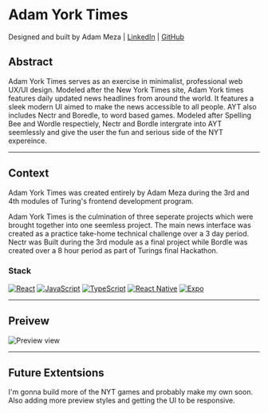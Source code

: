# Adam York Times
Designed and built by Adam Meza | [LinkedIn](https://www.linkedin.com/in/adam-meza/) | [GitHub](https://github.com/Adam-meza)

## Abstract

Adam York Times serves as an exercise in minimalist, professional web UX/UI design. Modeled after the New York Times site, Adam York times features daily updated news headlines from around the world. It features a sleek modern UI aimed to make the news accessible to all people. AYT also includes Nectr and Boredle, to word based games. Modeled after Spelling Bee and Wordle respectiely, Nectr and Bordle intergrate into AYT seemlessly and give the user the fun and serious side of the NYT expereince. 

---

## Context

Adam York Times was created entirely by Adam Meza during the 3rd and 4th modules of Turing's frontend development program. 

Adam York Times is the culmination of three seperate projects which were brought together into one seemless project. The main news interface was created as a practice take-home technical challenge over a 3 day period. Nectr was Built during the 3rd module as a final project while Bordle was created over a 8 hour period as part of Turings final Hackathon. 

### Stack

[![React](https://img.shields.io/badge/React-17-61DAFB.svg)](https://reactjs.org/)
[![JavaScript](https://img.shields.io/badge/JavaScript-ES6-yellow.svg)](https://developer.mozilla.org/en-US/docs/Web/JavaScript)
[![TypeScript](https://img.shields.io/badge/TypeScript-4.4-blue.svg)](https://www.typescriptlang.org/)
[![React Native](https://img.shields.io/badge/React_Native-0.65-61DAFB.svg)](https://reactnative.dev/)
[![Expo](https://img.shields.io/badge/Expo-SDK_43-4630EB.svg)](https://docs.expo.dev/)


---

## Preivew 
![Preview view](https://media.giphy.com/media/v1.Y2lkPTc5MGI3NjExZzdwZzhqZWhmdXBzNnVmdGYwamVubXlpMzdvOHZxcXU5cjJrZmkxZyZlcD12MV9pbnRlcm5hbF9naWZfYnlfaWQmY3Q9Zw/U0kKX0vzubSnWS9LGe/giphy.gif)

---

## Future Extentsions

I'm gonna build more of the NYT games and probably make my own soon. Also adding more preview styles and getting the UI to be responsive. 
